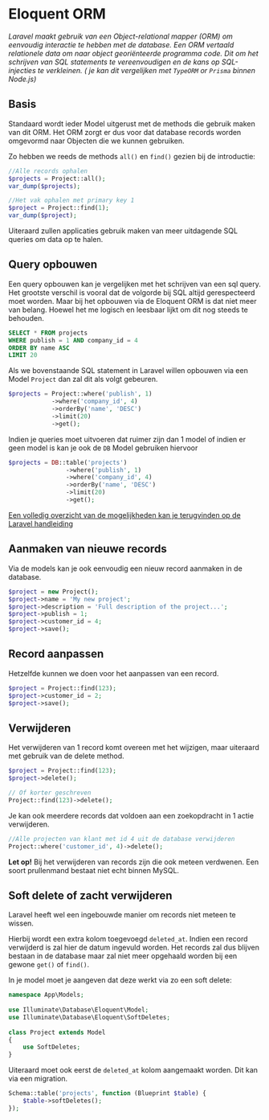 # Eloquent ORM

*Laravel maakt gebruik van een Object-relational mapper (ORM) om eenvoudig interactie te hebben met de database. Een ORM vertaald relationele data om naar object georiënteerde programma code. Dit om het schrijven van SQL statements te vereenvoudigen en de kans op SQL-injecties te verkleinen. ( je kan dit vergelijken met `TypeORM` or `Prisma` binnen Node.js)*

## Basis
Standaard wordt ieder Model uitgerust met de methods die gebruik maken van dit ORM. Het ORM zorgt er dus voor dat database records worden omgevormd naar Objecten die we kunnen gebruiken.

Zo hebben we reeds de methods `all()` en `find()` gezien bij de introductie:

``` php
//Alle records ophalen
$projects = Project::all();
var_dump($projects);

//Het vak ophalen met primary key 1
$project = Project::find(1);
var_dump($project);
```

Uiteraard zullen applicaties gebruik maken van meer uitdagende SQL queries om data op te halen.

## Query opbouwen

Een query opbouwen kan je vergelijken met het schrijven van een sql query. Het grootste verschil is vooral dat de volgorde bij SQL altijd gerespecteerd moet worden. Maar bij het opbouwen via de Eloquent ORM is dat niet meer van belang. Hoewel het me logisch en leesbaar lijkt om dit nog steeds te behouden.

``` sql
SELECT * FROM projects 
WHERE publish = 1 AND company_id = 4
ORDER BY name ASC
LIMIT 20
```

Als we bovenstaande SQL statement in Laravel willen opbouwen via een Model `Project` dan zal dit als volgt gebeuren.

``` php
$projects = Project::where('publish', 1)
            ->where('company_id', 4)
            ->orderBy('name', 'DESC')
            ->limit(20)
            ->get();
```

Indien je queries moet uitvoeren dat ruimer zijn dan 1 model of indien er geen model is kan je ook de `DB` Model gebruiken hiervoor

``` php
$projects = DB::table('projects')
                ->where('publish', 1)
                ->where('company_id', 4)
                ->orderBy('name', 'DESC')
                ->limit(20)
                ->get();
```

[Een volledig overzicht van de mogelijkheden kan je terugvinden op de Laravel handleiding](https://laravel.com/docs/9.x/queries#limit-and-offset)

## Aanmaken van nieuwe records

Via de models kan je ook eenvoudig een nieuw record aanmaken in de database.

``` php
$project = new Project();
$project->name = 'My new project';
$project->description = 'Full description of the project...';
$project->publish = 1;
$project->customer_id = 4;
$project->save();
```

## Record aanpassen

Hetzelfde kunnen we doen voor het aanpassen van een record.

``` php
$project = Project::find(123);
$project->customer_id = 2;
$project->save();
```

## Verwijderen

Het verwijderen van 1 record komt overeen met het wijzigen, maar uiteraard met gebruik van de delete method.

``` php
$project = Project::find(123);
$project->delete();

// Of korter geschreven
Project::find(123)->delete();
```

Je kan ook meerdere records dat voldoen aan een zoekopdracht in 1 actie verwijderen.

``` php
//Alle projecten van klant met id 4 uit de database verwijderen
Project::where('customer_id', 4)->delete();
```

**Let op!** Bij het verwijderen van records zijn die ook meteen verdwenen. Een soort prullenmand bestaat niet echt binnen MySQL.

## Soft delete of zacht verwijderen

Laravel heeft wel een ingebouwde manier om records niet meteen te wissen.

Hierbij wordt een extra kolom toegevoegd `deleted_at`. Indien een record verwijderd is zal hier de datum ingevuld worden. Het records zal dus blijven bestaan in de database maar zal niet meer opgehaald worden bij een gewone `get()` of `find()`.

In je model moet je aangeven dat deze werkt via zo een soft delete:

``` php
namespace App\Models;
 
use Illuminate\Database\Eloquent\Model;
use Illuminate\Database\Eloquent\SoftDeletes;
 
class Project extends Model
{
    use SoftDeletes;
}
```

Uiteraard moet ook eerst de `deleted_at` kolom aangemaakt worden. Dit kan via een migration.

``` php
Schema::table('projects', function (Blueprint $table) {
    $table->softDeletes();
});
```

